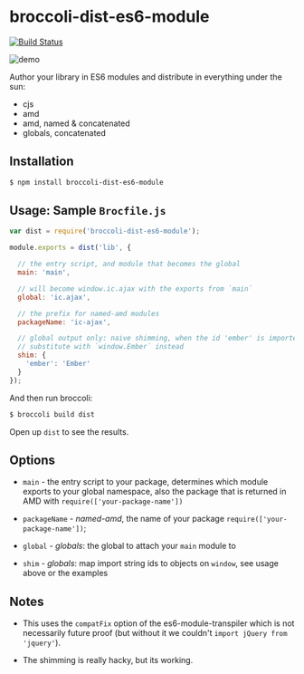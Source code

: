 broccoli-dist-es6-module
========================

[![Build Status](https://travis-ci.org/rpflorence/broccoli-dist-es6-module.png)](https://travis-ci.org/rpflorence/broccoli-dist-es6-module)

![demo](http://recordit.co/D0rmdYb2Vp/gif)

Author your library in ES6 modules and distribute in everything under
the sun:

- cjs
- amd
- amd, named & concatenated
- globals, concatenated

Installation
------------

```sh
$ npm install broccoli-dist-es6-module
```

Usage: Sample `Brocfile.js`
---------------------------

```js
var dist = require('broccoli-dist-es6-module');

module.exports = dist('lib', {

  // the entry script, and module that becomes the global
  main: 'main',

  // will become window.ic.ajax with the exports from `main`
  global: 'ic.ajax',

  // the prefix for named-amd modules
  packageName: 'ic-ajax',

  // global output only: naive shimming, when the id 'ember' is imported,
  // substitute with `window.Ember` instead
  shim: {
    'ember': 'Ember'
  }
});
```

And then run broccoli:

```sh
$ broccoli build dist
```

Open up `dist` to see the results.

Options
-------

- `main` - the entry script to your package, determines which module
  exports to your global namespace, also the package that is returned in
  AMD with `require(['your-package-name'])`

- `packageName` - _named-amd_, the name of your package
  `require(['your-package-name'])`;

- `global` - _globals_: the global to attach your `main` module to

- `shim` - _globals_: map import string ids to objects on `window`, see
  usage above or the examples

Notes
-----

- This uses the `compatFix` option of the es6-module-transpiler which is
  not necessarily future proof (but without it we couldn't `import
  jQuery from 'jquery'`).

- The shimming is really hacky, but its working.

